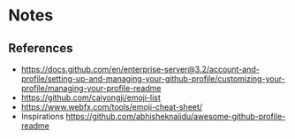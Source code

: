 # Notes

## References

- https://docs.github.com/en/enterprise-server@3.2/account-and-profile/setting-up-and-managing-your-github-profile/customizing-your-profile/managing-your-profile-readme
- https://github.com/caiyongji/emoji-list
- https://www.webfx.com/tools/emoji-cheat-sheet/
- Inspirations https://github.com/abhisheknaiidu/awesome-github-profile-readme


<!--
**flemay/flemay** is a ✨ _special_ ✨ repository because its `README.md` (this file) appears on your GitHub profile.

Here are some ideas to get you started:

- 🔭 I’m currently working on ...
- 🌱 I’m currently learning ...
- 👯 I’m looking to collaborate on ...
- 🤔 I’m looking for help with ...
- 💬 Ask me about ...
- 📫 How to reach me: ...
- 😄 Pronouns: ...
- ⚡ Fun fact:
-->
